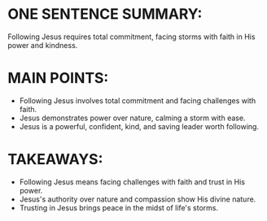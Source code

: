 # ONE SENTENCE SUMMARY:
Following Jesus requires total commitment, facing storms with faith in His power and kindness.

# MAIN POINTS:
- Following Jesus involves total commitment and facing challenges with faith.
- Jesus demonstrates power over nature, calming a storm with ease.
- Jesus is a powerful, confident, kind, and saving leader worth following.

# TAKEAWAYS:
- Following Jesus means facing challenges with faith and trust in His power.
- Jesus's authority over nature and compassion show His divine nature.
- Trusting in Jesus brings peace in the midst of life's storms.